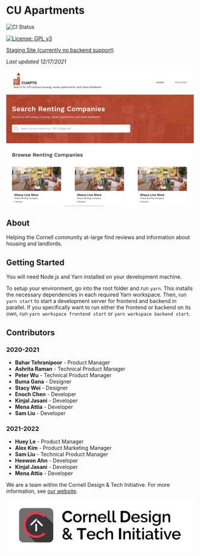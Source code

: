 # CU Apartments

![CI Status](https://github.com/cornell-dti/cu-apts/workflows/CI/badge.svg)

[![License: GPL v3](https://img.shields.io/badge/License-GPLv3-blue.svg)](https://www.gnu.org/licenses/gpl-3.0)

[Staging Site (currently no backend support)](https://cu-apts-staging.web.app/)

_Last updated 12/17/2021_

![CU Apartments splash](./screenshots/splash.png)

## About

Helping the Cornell community at-large find reviews and information about housing and landlords.

## Getting Started

You will need Node.js and Yarn installed on your development machine.

To setup your environment, go into the root folder and run `yarn`. This installs the necessary
dependencies in each required Yarn workspace. Then, run `yarn start` to start a development server
for frontend and backend in parallel. If you specifically want to run either the frontend or backend
on its own, run `yarn workspace frontend start` or `yarn workspace backend start`.

## Contributors

### 2020-2021

- **Bahar Tehranipoor** - Product Manager
- **Ashrita Raman** - Technical Product Manager
- **Peter Wu** - Technical Product Manager
- **Buma Gana** - Designer
- **Stacy Wei** - Designer
- **Enoch Chen** - Developer
- **Kinjal Jasani** - Developer
- **Mena Attia** - Developer
- **Sam Liu** - Developer

### 2021-2022

- **Huey Le** - Product Manager
- **Alex Kim** - Product Marketing Manager
- **Sam Liu** - Technical Product Manager
- **Heewon Ahn** - Developer
- **Kinjal Jasani** - Developer
- **Mena Attia** - Developer

We are a team within the Cornell Design & Tech Initiative. For more information, see
[our website](https://cornelldti.org).

![dti splash](./screenshots/dti.png)
